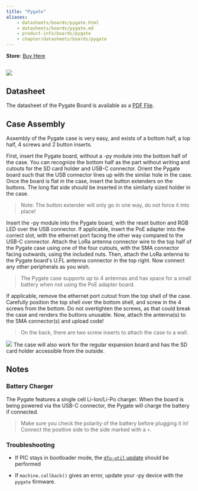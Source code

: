 ```yaml
---
title: "Pygate"
aliases:
    - datasheets/boards/pygate.html
    - datasheets/boards/pygate.md
    - product-info/boards/pygate
    - chapter/datasheets/boards/pygate
---
```

**Store**: [Buy Here](https://pycom.io/product/pygate/)

## ![](/gitbook/assets/pygate.png)

## Datasheet

The datasheet of the Pygate Board is available as a [PDF File](/gitbook/assets/specsheets/Pycom_002_Specsheets_Pygate_v1.pdf).


## Case Assembly

Assembly of the Pygate case is very easy, and exists of a bottom half, a top half, 4 screws and 2 button inserts. 

First, insert the Pygate board, without a -py module into the bottom half of the case. You can recognize the bottom half as the part without writing and cutouts for the SD card holder and USB-C connector. Orient the Pygate board such that the USB connector lines up with the similar hole in the case. Once the board is flat in the case, insert the button extenders on the buttons. The long flat side should be inserted in the similarly sized holder in the case. 

>Note: The button extender will only go in one way, do not force it into place! 

Insert the -py module into the Pygate board, with the reset button and RGB LED over the USB connector. If applicable, insert the PoE adapter into the correct slot, with the ethernet port facing the other way compared to the USB-C connector. Attach the LoRa antenna connector wire to the top half of the Pygate case using one of the four cutouts, with the SMA connector facing outwards, using the included nuts. Then, attach the LoRa antenna to the Pygate board's U.FL antenna connector in the top right. Now connect any other peripherals as you wish. 

>The Pygate case supports up to 4 antennas and has space for a small battery when not using the PoE adapter board. 

If applicable, remove the ethernet port cutout from the top shell of the case.
Carefully position the top shell over the bottom shell, and screw in the 4 screws from the bottom. Do not overtighten the screws, as that could break the case and renders the buttons unusable.
Now, attach the antenna(s) to the SMA connector(s) and upload code! 

>On the back, there are two screw inserts to attach the case to a wall. 

![](/gitbook/assets/pygate-case.jpg)
The case will also work for the regular expansion board and has the SD card holder accessible from the outside.

## Notes
### Battery Charger

The Pygate features a single cell Li-Ion/Li-Po charger. When the board is being powered via the USB-C connector, the Pygate will charge the battery if connected.
> Make sure you check the polarity of the battery before plugging it in! Connect the positive side to the side marked with a `+`.

### Troubleshooting

* If PIC stays in bootloader mode, the [`dfu-util` update](/pytrackpysense/installation/firmware) should be performed

* If `machine.callback()` gives an error, update your -py device with the `pygate` firmware.

